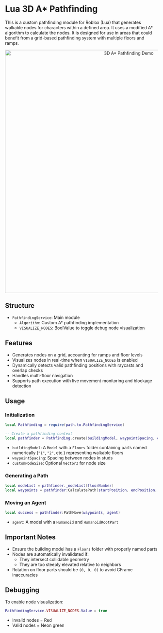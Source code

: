 # Lua 3D A* Pathfinding

This is a custom pathfinding module for Roblox (Lua) that generates walkable nodes for characters within a defined area. It uses a modified A* algorithm to calculate the nodes. It is designed for use in areas that could benefit from a grid-based pathfinding system with multiple floors and ramps.

<div align="center">
  <img src="https://media1.giphy.com/media/v1.Y2lkPTc5MGI3NjExdHNlb2s0OHhjeHZjeHVib3g0MTZtOWtjd2QyeGIydXVhN3hlbzF5MCZlcD12MV9pbnRlcm5hbF9naWZfYnlfaWQmY3Q9Zw/a8mtC8iijqICxy9VA6/giphy.gif" alt="3D A* Pathfinding Demo" width="800" />
</div>

## Structure

- `PathfindingService`: Main module  
  - `Algorithm`: Custom A* pathfinding implementation  
  - `VISUALIZE_NODES`: BoolValue to toggle debug node visualization

## Features

- Generates nodes on a grid, accounting for ramps and floor levels
- Visualizes nodes in real-time when `VISUALIZE_NODES` is enabled
- Dynamically detects valid pathfinding positions with raycasts and overlap checks
- Handles multi-floor navigation
- Supports path execution with live movement monitoring and blockage detection

## Usage

### Initialization

```lua
local Pathfinding = require(path.to.PathfindingService)

-- Create a pathfinding context
local pathfinder = Pathfinding.create(buildingModel, waypointSpacing, customNodeSize)
```

- `buildingModel`: A `Model` with a `Floors` folder containing parts named numerically (`"1"`, `"2"`, etc.) representing walkable floors  
- `waypointSpacing`: Spacing between nodes in studs  
- `customNodeSize`: Optional `Vector3` for node size

### Generating a Path

```lua
local nodeList = pathfinder._nodeList[floorNumber]
local waypoints = pathfinder:CalculatePath(startPosition, endPosition, nodeList, buildingModel)
```

### Moving an Agent

```lua
local success = pathfinder:PathMove(waypoints, agent)
```

- `agent`: A model with a `Humanoid` and `HumanoidRootPart`

## Important Notes

- Ensure the building model has a `Floors` folder with properly named parts  
- Nodes are automatically invalidated if:  
  - They intersect collidable geometry  
  - They are too steeply elevated relative to neighbors  
- Rotation on floor parts should be `(0, 0, 0)` to avoid CFrame inaccuracies

## Debugging

To enable node visualization:

```lua
PathfindingService.VISUALIZE_NODES.Value = true
```

- Invalid nodes = Red  
- Valid nodes = Neon green

